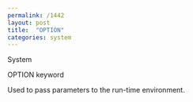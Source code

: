 ```yaml
---
permalink: /1442
layout: post
title:  "OPTION"
categories: system
---
```

System

OPTION keyword

Used to pass parameters to the run-time environment.

